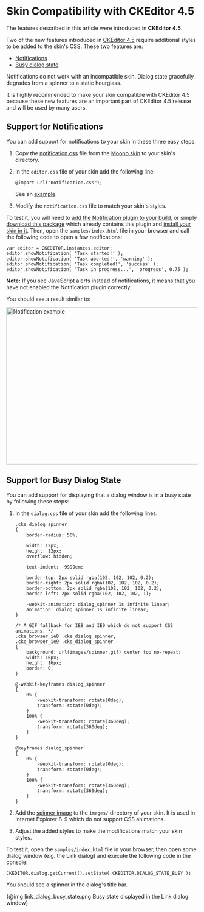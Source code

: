 # Skin Compatibility with CKEditor 4.5

<p class="requirements">
	The features described in this article were introduced in <strong>CKEditor 4.5</strong>.
</p>

Two of the new features introduced in [CKEditor 4.5](http://ckeditor.com/blog/CKEditor-4.4-Released) require additional styles to be added to the skin's CSS. These two features are:

* [Notifications](http://docs.ckeditor.com/#!/guide/dev_notifications)
* [Busy dialog state](http://docs.ckeditor.com/#!/api/CKEDITOR.dialog-method-setState).

Notifications do not work with an incompatible skin. Dialog state gracefully degrades from a spinner to a static hourglass.

It is highly recommended to make your skin compatible with CKEditor 4.5 because these new features are an important part of CKEditor 4.5 release and will be used by many users.

## Support for Notifications

You can add support for notifications to your skin in these three easy steps.

1. Copy the [notification.css](https://github.com/ckeditor/ckeditor-dev/blob/master/skins/moono/notification.css) file from the [Moono skin](https://ckeditor.com/cke4/addon/moono) to your skin's directory.

2. In the `editor.css` file of your skin add the following line:

	```
	@import url("notification.css");
	```

	See an [example](https://github.com/ckeditor/ckeditor-dev/blob/a513a923aeab1b388efbec2022af1f6d8403376a/skins/moono/editor.css#L47).

3. Modify the `notification.css` file to match your skin's styles.

To test it, you will need to [add the Notification plugin to your build](#!/guide/dev_plugins), or simply [download this package](http://ckeditor.com/builder/download/ee8ec0f757d5c15bbbb154f30151ea7c) which already contains this plugin and [install your skin in it](#!/guide/skin_sdk_setup). Then, open the `samples/index.html` file in your browser and call the following code to open a few notifications:

	var editor = CKEDITOR.instances.editor;
	editor.showNotification( 'Task started!' );
	editor.showNotification( 'Task aborted!', 'warning' );
	editor.showNotification( 'Task completed!', 'success' );
	editor.showNotification( 'Task in progress...', 'progress', 0.75 );

**Note:** If you see JavaScript alerts instead of notifications, it means that you have not enabled the Notification plugin correctly.

You should see a result similar to:

<img src="guides/skin_sdk_compatibility_with_ckeditor_4_5/notifications.png" alt="Notification example" width="1077" height="412">

## Support for Busy Dialog State

You can add support for displaying that a dialog window is in a busy state by following these steps:

1. In the `dialog.css` file of your skin add the following lines:

	```
	.cke_dialog_spinner
	{
		border-radius: 50%;

		width: 12px;
		height: 12px;
		overflow: hidden;

		text-indent: -9999em;

		border-top: 2px solid rgba(102, 102, 102, 0.2);
		border-right: 2px solid rgba(102, 102, 102, 0.2);
		border-bottom: 2px solid rgba(102, 102, 102, 0.2);
		border-left: 2px solid rgba(102, 102, 102, 1);

		-webkit-animation: dialog_spinner 1s infinite linear;
		animation: dialog_spinner 1s infinite linear;
	}

	/* A GIF fallback for IE8 and IE9 which do not support CSS animations. */
	.cke_browser_ie8 .cke_dialog_spinner,
	.cke_browser_ie9 .cke_dialog_spinner
	{
		background: url(images/spinner.gif) center top no-repeat;
		width: 16px;
		height: 16px;
		border: 0;
	}

	@-webkit-keyframes dialog_spinner
	{
		0% {
			-webkit-transform: rotate(0deg);
			transform: rotate(0deg);
		}
		100% {
			-webkit-transform: rotate(360deg);
			transform: rotate(360deg);
		}
	}

	@keyframes dialog_spinner
	{
		0% {
			-webkit-transform: rotate(0deg);
			transform: rotate(0deg);
		}
		100% {
			-webkit-transform: rotate(360deg);
			transform: rotate(360deg);
		}
	}
	```

2. Add the [spinner image](https://github.com/ckeditor/ckeditor-dev/blob/a513a923aeab1b388efbec2022af1f6d8403376a/skins/moono/images/spinner.gif) to the `images/` directory of your skin. It is used in Internet Explorer 8-9 which do not support CSS animations.

3. Adjust the added styles to make the modifications match your skin styles.

To test it, open the `samples/index.html` file in your browser, then open some dialog window (e.g. the Link dialog) and execute the following code in the console:

	CKEDITOR.dialog.getCurrent().setState( CKEDITOR.DIALOG_STATE_BUSY );

You should see a spinner in the dialog's title bar.

{@img link_dialog_busy_state.png Busy state displayed in the Link dialog window}
